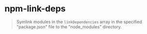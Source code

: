 # npm-link-deps

> Symlink modules in the `linkDependencies` array in the specified "package.json" file to the "node_modules" directory.
